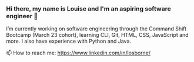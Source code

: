 ### Hi there, my name is Louise and I'm an aspiring software engineer  👋


I’m currently working on software engineering through the Command Shift Bootcamp (March 23 cohort), learning CLI, Git, HTML, CSS, JavaScript and more. I also have experience with Python and Java.

📫 How to reach me: https://www.linkedin.com/in/losborne/ 


